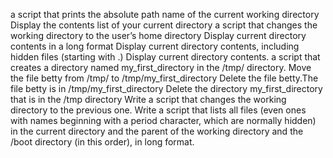 a script that prints the absolute path name of the current working directory
 Display the contents list of your current directory
 a script that changes the working directory to the user’s home directory
 Display current directory contents in a long format
 Display current directory contents, including hidden files (starting with .)
 Display current directory contents.
 a script that creates a directory named my_first_directory in the /tmp/ directory.
Move the file betty from /tmp/ to /tmp/my_first_directory
Delete the file betty.The file betty is in /tmp/my_first_directory
Delete the directory my_first_directory that is in the /tmp directory
Write a script that changes the working directory to the previous one.
Write a script that lists all files (even ones with names beginning with a period character, which are normally hidden) in the current directory and the parent of the working directory and the /boot directory (in this order), in long format.
